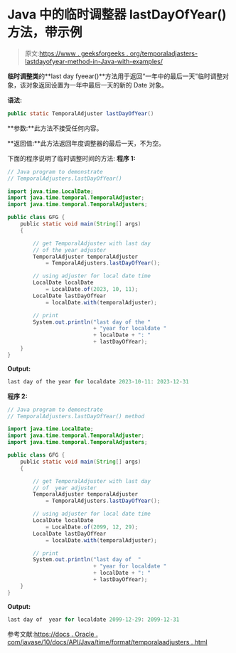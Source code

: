 # Java 中的临时调整器 lastDayOfYear()方法，带示例

> 原文:[https://www . geeksforgeeks . org/temporaladjasters-lastdayofyear-method-in-Java-with-examples/](https://www.geeksforgeeks.org/temporaladjusters-lastdayofyear-method-in-java-with-examples/)

**临时调整类**的**last day fyeear()**方法用于返回“一年中的最后一天”临时调整对象，该对象返回设置为一年中最后一天的新的 Date 对象。

**语法:**

```java
public static TemporalAdjuster lastDayOfYear()

```

**参数:**此方法不接受任何内容。

**返回值:**此方法返回年度调整器的最后一天，不为空。

下面的程序说明了临时调整时间的方法:
**程序 1:**

```java
// Java program to demonstrate
// TemporalAdjusters.lastDayOfYear()

import java.time.LocalDate;
import java.time.temporal.TemporalAdjuster;
import java.time.temporal.TemporalAdjusters;

public class GFG {
    public static void main(String[] args)
    {

        // get TemporalAdjuster with last day
        // of the year adjuster
        TemporalAdjuster temporalAdjuster
            = TemporalAdjusters.lastDayOfYear();

        // using adjuster for local date time
        LocalDate localDate
            = LocalDate.of(2023, 10, 11);
        LocalDate lastDayOfYear
            = localDate.with(temporalAdjuster);

        // print
        System.out.println("last day of the "
                           + "year for localdate "
                           + localDate + ": "
                           + lastDayOfYear);
    }
}
```

**Output:**

```java
last day of the year for localdate 2023-10-11: 2023-12-31

```

**程序 2:**

```java
// Java program to demonstrate
// TemporalAdjusters.lastDayOfYear() method

import java.time.LocalDate;
import java.time.temporal.TemporalAdjuster;
import java.time.temporal.TemporalAdjusters;

public class GFG {
    public static void main(String[] args)
    {

        // get TemporalAdjuster with last day
        // of  year adjuster
        TemporalAdjuster temporalAdjuster
            = TemporalAdjusters.lastDayOfYear();

        // using adjuster for local date time
        LocalDate localDate
            = LocalDate.of(2099, 12, 29);
        LocalDate lastDayOfYear
            = localDate.with(temporalAdjuster);

        // print
        System.out.println("last day of  "
                           + "year for localdate "
                           + localDate + ": "
                           + lastDayOfYear);
    }
}
```

**Output:**

```java
last day of  year for localdate 2099-12-29: 2099-12-31

```

参考文献:[https://docs . Oracle . com/javase/10/docs/API/Java/time/format/temporalaadjusters . html](https://docs.oracle.com/javase/10/docs/api/java/time/format/TemporalAdjusters.html)